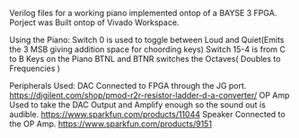 Verilog files for a working piano implemented ontop of a BAYSE 3 FPGA. 
Porject was Built ontop of Vivado Workspace. 

Using the Piano: 
  Switch 0 is used to toggle between Loud and Quiet(Emits the 3 MSB giving addition space for choording keys) 
  Switch 15-4 is from C to B Keys on the Piano 
  BTNL and BTNR switches the Octaves( Doubles to Frequencies ) 
  
Peripherals Used: 
DAC Connected to FPGA through the JG port. 
  https://digilent.com/shop/pmod-r2r-resistor-ladder-d-a-converter/ 
OP Amp Used to take the DAC Output and Amplify enough so the sound out is audible. 
  https://www.sparkfun.com/products/11044 
Speaker Connected to the OP Amp.
  https://www.sparkfun.com/products/9151

  
